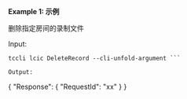 **Example 1: 示例**

删除指定房间的录制文件

Input: 

```
tccli lcic DeleteRecord --cli-unfold-argument ```

Output: 
```
{
    "Response": {
        "RequestId": "xx"
    }
}
```

